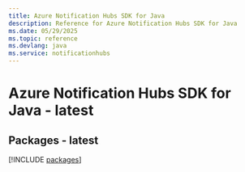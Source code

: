 ```yaml
---
title: Azure Notification Hubs SDK for Java
description: Reference for Azure Notification Hubs SDK for Java
ms.date: 05/29/2025
ms.topic: reference
ms.devlang: java
ms.service: notificationhubs
---
```

# Azure Notification Hubs SDK for Java - latest
## Packages - latest
[!INCLUDE [packages](notification-hubs-index.md)]